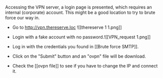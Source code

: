 Accessing the VPN server, a login page is presented, which requires an internal (corporate) account. This might be a good location to try to brute force our way in.

- Go to http://vpn.thereserve.loc
	![[thereserve 1 1.png]]

- Login with a fake account with no password.![[VPN_request 1.png]]
- Log in with the  credentials you found in [[Brute force SMTP]].
- Click on the "Submit" button and an "ovpn" file will be download.
- Check the [[ovpn file]] to see if you have to change the IP and connect it.




